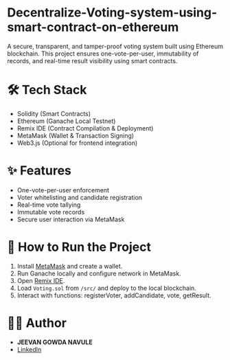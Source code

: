 # Decentralize-Voting-system-using-smart-contract-on-ethereum
A secure, transparent, and tamper-proof voting system built using Ethereum blockchain. This project ensures one-vote-per-user, immutability of records, and real-time result visibility using smart contracts.

# 🛠 Tech Stack
- Solidity (Smart Contracts)
- Ethereum (Ganache Local Testnet)
- Remix IDE (Contract Compilation & Deployment)
- MetaMask (Wallet & Transaction Signing)
- Web3.js (Optional for frontend integration)

# ✨ Features
- One-vote-per-user enforcement
- Voter whitelisting and candidate registration
- Real-time vote tallying
- Immutable vote records
- Secure user interaction via MetaMask

# 🚀 How to Run the Project
1. Install [MetaMask](https://metamask.io/) and create a wallet.
2. Run Ganache locally and configure network in MetaMask.
3. Open [Remix IDE](https://remix.ethereum.org/).
4. Load `Voting.sol` from `/src/` and deploy to the local blockchain.
5. Interact with functions: registerVoter, addCandidate, vote, getResult.

# 👨‍💻 Author
- **JEEVAN GOWDA NAVULE**  
- [LinkedIn]([https://www.linkedin.com/in/your-profile](https://www.linkedin.com/in/jeevan-gowda-navule-022524312?utm_source=share&utm_campaign=share_via&utm_content=profile&utm_medium=android_app)) 
